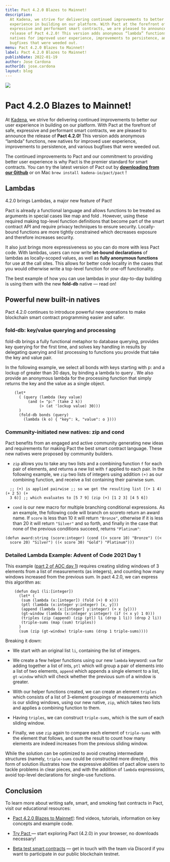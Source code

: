 ```yaml
---
title: Pact 4.2.0 Blazes to Mainnet!
description:
  At Kadena, we strive for delivering continued improvements to better our user
  experience in building on our platform. With Pact at the forefront of safe,
  expressive and performant smart contracts, we are pleased to announce the
  release of Pact 4.2.0! This version adds anonymous “lambda” functions, new
  natives for improved user experience, improvements to persistence, and various
  bugfixes that were weeded out.
menu: Pact 4.2.0 Blazes to Mainnet!
label: Pact 4.2.0 Blazes to Mainnet!
publishDate: 2022-01-19
author: Jose Cardona
authorId: jose.cardona
layout: blog
---
```


![](/assets/blog/1_QEGOGwBeXw78S3eV4V-IDA.webp)

# Pact 4.2.0 Blazes to Mainnet!

At [Kadena](https://kadena.io/), we strive for delivering continued improvements
to better our user experience in building on our platform. With Pact at the
forefront of safe, expressive and performant smart contracts, we are pleased to
announce the release of **Pact 4.2.0!** This version adds anonymous “lambda”
functions, new natives for improved user experience, improvements to
persistence, and various bugfixes that were weeded out.

The continued improvements to Pact and our commitment to providing better user
experience is why Pact is the premier standard for smart contracts. You can try
the latest version of Pact out by
**[downloading from our Github](https://github.com/kadena-io/pact)** or on Mac
`brew install kadena-io/pact/pact` !

## Lambdas

4.2.0 brings Lambdas, a major new feature of Pact!

Pact is already a functional language and allows functions to be treated as
arguments in special cases like map and fold . However, using these required
making top-level function definitions that become part of the smart contract API
and require privacy techniques to ensure security. Locally-bound functions are
more tightly constrained which decreases exposure and therefore increases
security.

It also just brings more expressiveness so you can do more with less Pact code.
With lambdas, users can now write **let-bound declarations** of lambdas as
locally-scoped values, as well as **fully anonymous functions** for use at the
call sites. This allows for better code locality in the cases that you would
otherwise write a top-level function for one-off functionality.

The best example of how you can use lambdas in your day-to-day building is using
them with the new **fold-db** native — read on!

## Powerful new built-in natives

Pact 4.2.0 continues to introduce powerful new operations to make blockchain
smart contract programming easier and safer.

### fold-db: key/value querying and processing

fold-db brings a fully functional metaphor to database querying, provides key
querying for the first time, and solves key handling in results by delegating
querying and list processing to functions you provide that take the key and
value pair.

In the following example, we select all bonds with keys starting with p: and a
lockup of greater than 30 days, by binding a lambda to query . We also provide
an anonymous lambda for the processing function that simply returns the key and
the value as a single object.

```pact
    (let*
      ( (query (lambda (key value)
          (and (= "p:" (take 2 k))
               (> (at 'lockup value) 30)))
      )
      (fold-db bonds (query)
        (lambda (k o) { "key": k, "value": o })))
```

### Community-initiated new natives: zip and cond

Pact benefits from an engaged and active community generating new ideas and
requirements for making Pact the best smart contract language. These new natives
were proposed by community builders.

- `zip` allows you to take any two lists and a combining function `f` for each
  pair of elements, and returns a new list with `f` applied to each pair. In the
  following example, we `zip` two lists of integers using addition `(+)` as our
  combining function, and receive a list containing their pairwise sum.

```
  ;; (+) is applied pairwise ;; so we get the resulting list [(+ 1 4) (+ 2 5) (+
  3 6)] ;; which evaluates to [5 7 9] (zip (+) [1 2 3] [4 5 6])
```

- `cond` is our new macro for multiple branching conditional expressions. As an
  example, the following code will branch on scoreto return an award name. If
  `score` is less than 10 it will return `"Bronze"`, otherwise if it is less
  than 20 it will return `"Silver"` and so forth, and finally in the case that
  none of the previous conditions succeed, returns `"Platinum"`:

```pact
(defun award:string (score:integer) (cond ((< score 10) "Bronze") ((<
  score 20) "Silver") ((< score 30) "Gold") "Platinum")))
```

### Detailed Lambda Example: Advent of Code 2021 Day 1

This example ([part 2 of AOC day 1](https://adventofcode.com/2021/day/1))
requires creating sliding windows of 3 elements from a list of measurements (as
integers), and counting how many windows increased from the previous sum. In
pact 4.2.0, we can express this algorithm as:

```pact
    (defun day1 (li:[integer])
      (let* (
       (sum (lambda (x:[integer]) (fold (+) 0 x)))
       (ptl (lambda (x:integer y:integer) [x, y]))
       (append (lambda (x:[integer] y:integer) (+ x [y])))
       (gt-window (lambda (x:integer y:integer) (if (< x y) 1 0)))
       (triples (zip (append) (zip (ptl) li (drop 1 li)) (drop 2 li))
       (triple-sums (map (sum) triples))
      )
      (sum (zip (gt-window) triple-sums (drop 1 triple-sums))))
```

Breaking it down:

- We start with an original list `li`, containing the list of integers.

- We create a few helper functions using our new `lambda` keyword: `sum` for
  adding together a list of ints, `ptl` which will group a pair of elements into
  a list of two elements, `append` which appends a single element to a list,
  `gt-window` which will check whether the previous sum of a window is greater.

- With our helper functions created, we can create an element `triples` which
  consists of a list of 3-element groupings of measurements which is our sliding
  windows, using our new native, `zip`, which takes two lists and applies a
  combining function to them.

- Having `triples`, we can construct `triple-sums`, which is the sum of each
  sliding window.

- Finally, we use `zip` again to compare each element of `triple-sums` with the
  element that follows, and sum the result to count how many elements are indeed
  increases from the previous sliding window.

While the solution can be optimized to avoid creating intermediate structures
(namely, `triple-sums` could be constructed more directly), this form of
solution illustrates how the expressive abilities of pact allow users to tackle
problems in clear pieces, and with the addition of `lambda` expressions, avoid
top-level declarations for single-use functions.

## Conclusion

To learn more about writing safe, smart, and smoking fast contracts in Pact,
visit our educational resources:

- [Pact 4.2.0 Blazes to Mainnet!](/docs/blogchain/2022/pact-4-2-0-blazes-to-mainnet-2022-01-18):
  find videos, tutorials, information on key concepts and example code.

- [Try Pact ](http://pact.kadena.io/)— start exploring Pact (4.2.0) in your
  browser, no downloads necessary!

- [Beta test smart contracts](http://discord.io/kadena) — get in touch with the
  team via Discord if you want to participate in our public blockchain testnet.

```

```
